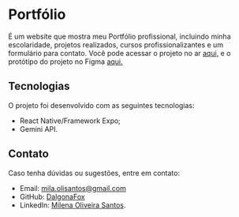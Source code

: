 # Portfólio

É um website que mostra meu Portfólio profissional, incluindo minha escolaridade, projetos realizados, cursos profissionalizantes e um formulário para contato.
Você pode acessar o projeto no ar [aqui,](https://portfoliomilenaosantos.onrender.com) e o protótipo do projeto no Figma [aqui.](https://www.figma.com/design/wRUVQtMcspXbIDC3cMdrDZ/Portf%C3%B3lio?node-id=0-1&t=riCgEntHcxQSHJiw-1)

## Tecnologias
O projeto foi desenvolvido com as seguintes tecnologias:
- React Native/Framework Expo;
- Gemini API.

## Contato
Caso tenha dúvidas ou sugestões, entre em contato:
- Email: mila.olisantos@gmail.com
- GitHub: [DalgonaFox](https://github.com/DalgonaFox)
- LinkedIn: [Milena Oliveira Santos](https://www.linkedin.com/in/milena-oliveira-santos-432611278/).